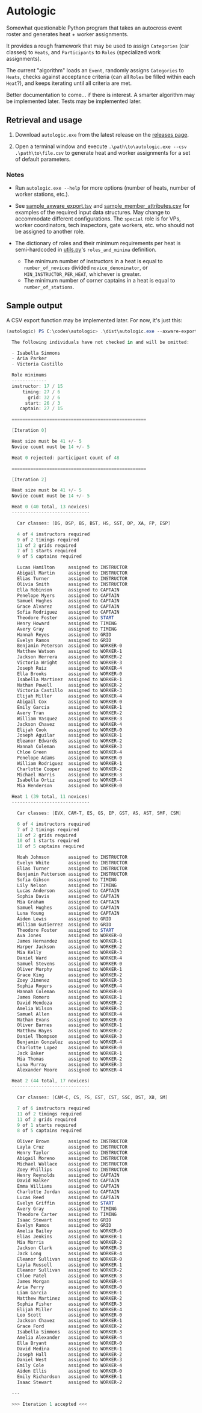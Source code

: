 # Autologic

Somewhat questionable Python program that takes an autocross event roster and generates heat + worker assignments.

It provides a rough framework that may be used to assign `Categories` (car classes) to `Heats`, and `Participants` to `Roles` (specialized work assignments).

The current "algorithm" loads an `Event`, randomly assigns `Categories` to `Heats`, checks against acceptance criteria (can all `Roles` be filled within each `Heat`?), and keeps iterating until all criteria are met.

Better documentation to come... if there is interest. A smarter algorithm may be implemented later. Tests may be implemented later.

## Retrieval and usage

1. Download `autologic.exe` from the latest release on the [releases page](https://github.com/joshuavictorchen/autologic/releases/).

2. Open a terminal window and execute `.\path\to\autologic.exe --csv .\path\to\file.csv` to generate heat and worker assignments for a set of default parameters.

### Notes

- Run `autologic.exe --help` for more options (number of heats, number of worker stations, etc.).

- See [sample_axware_export.tsv](./tests/sample_axware_export.tsv) and [sample_member_attributes.csv](./tests/sample_member_attributes.csv) for examples of the required input data structures. May change to accommodate different configurations. The `special` role is for VPs, worker coordinators, tech inspectors, gate workers, etc. who should not be assigned to another role.

- The dictionary of roles and their minimum requirements per heat is semi-hardcoded in [utils.py](./source/utils.py)'s `roles_and_minima` definition.
  - The minimum number of instructors in a heat is equal to `number_of_novices` divided `novice_denominator`, or `MIN_INSTRUCTOR_PER_HEAT`, whichever is greater.
  - The minimum number of corner captains in a heat is equal to `number_of_stations`.

## Sample output

A CSV export function may be implemented later. For now, it's just this:

```powershell
(autologic) PS C:\codes\autologic> .\dist\autologic.exe --axware-export .\tests\sample_axware_export.tsv --member-attributes .\tests\sample_member_attributes.csv

  The following individuals have not checked in and will be omitted:

  - Isabella Simmons
  - Aria Parker
  - Victoria Castillo

  Role minimums
  -------------
  instructor: 17 / 15
      timing: 27 / 6
        grid: 32 / 6
       start: 26 / 3
     captain: 27 / 15

  ==================================================

  [Iteration 0]

  Heat size must be 41 +/- 5
  Novice count must be 14 +/- 5

  Heat 0 rejected: participant count of 48

  ==================================================

  [Iteration 2]

  Heat size must be 41 +/- 5
  Novice count must be 14 +/- 5

  Heat 0 (40 total, 13 novices)
  -----------------------------

    Car classes: [DS, DSP, BS, BST, HS, SST, DP, XA, FP, ESP]

    4 of 4 instructors required
    9 of 2 timings required
    11 of 2 grids required
    7 of 1 starts required
    9 of 5 captains required

    Lucas Hamilton     assigned to INSTRUCTOR
    Abigail Martin     assigned to INSTRUCTOR
    Elias Turner       assigned to INSTRUCTOR
    Olivia Smith       assigned to INSTRUCTOR
    Ella Robinson      assigned to CAPTAIN
    Penelope Myers     assigned to CAPTAIN
    Samuel Hughes      assigned to CAPTAIN
    Grace Alvarez      assigned to CAPTAIN
    Sofia Rodriguez    assigned to CAPTAIN
    Theodore Foster    assigned to START
    Henry Howard       assigned to TIMING
    Avery Gray         assigned to TIMING
    Hannah Reyes       assigned to GRID
    Evelyn Ramos       assigned to GRID
    Benjamin Peterson  assigned to WORKER-0
    Matthew Watson     assigned to WORKER-1
    Jackson Herrera    assigned to WORKER-2
    Victoria Wright    assigned to WORKER-3
    Joseph Ruiz        assigned to WORKER-4
    Ella Brooks        assigned to WORKER-0
    Isabella Martinez  assigned to WORKER-1
    Nathan Powell      assigned to WORKER-2
    Victoria Castillo  assigned to WORKER-3
    Elijah Miller      assigned to WORKER-4
    Abigail Cox        assigned to WORKER-0
    Emily Garcia       assigned to WORKER-1
    Avery Tran         assigned to WORKER-2
    William Vasquez    assigned to WORKER-3
    Jackson Chavez     assigned to WORKER-4
    Elijah Cook        assigned to WORKER-0
    Joseph Aguilar     assigned to WORKER-1
    Eleanor Edwards    assigned to WORKER-2
    Hannah Coleman     assigned to WORKER-3
    Chloe Green        assigned to WORKER-4
    Penelope Adams     assigned to WORKER-0
    William Rodriguez  assigned to WORKER-1
    Charlotte Cooper   assigned to WORKER-2
    Michael Harris     assigned to WORKER-3
    Isabella Ortiz     assigned to WORKER-4
    Mia Henderson      assigned to WORKER-0

  Heat 1 (39 total, 11 novices)
  -----------------------------

    Car classes: [EVX, CAM-T, ES, GS, EP, GST, AS, AST, SMF, CSM]

    6 of 4 instructors required
    7 of 2 timings required
    10 of 2 grids required
    10 of 1 starts required
    10 of 5 captains required

    Noah Johnson       assigned to INSTRUCTOR
    Evelyn White       assigned to INSTRUCTOR
    Elias Turner       assigned to INSTRUCTOR
    Benjamin Patterson assigned to INSTRUCTOR
    Sofia Gibson       assigned to TIMING
    Lily Nelson        assigned to TIMING
    Lucas Anderson     assigned to CAPTAIN
    Sophia Davis       assigned to CAPTAIN
    Mia Graham         assigned to CAPTAIN
    Samuel Hughes      assigned to CAPTAIN
    Luna Young         assigned to CAPTAIN
    Aiden Lewis        assigned to GRID
    William Gutierrez  assigned to GRID
    Theodore Foster    assigned to START
    Ava Jones          assigned to WORKER-0
    James Hernandez    assigned to WORKER-1
    Harper Jackson     assigned to WORKER-2
    Mia Kelly          assigned to WORKER-3
    Daniel Ward        assigned to WORKER-4
    Samuel Stevens     assigned to WORKER-0
    Oliver Murphy      assigned to WORKER-1
    Grace King         assigned to WORKER-2
    Zoey Jimenez       assigned to WORKER-3
    Sophia Rogers      assigned to WORKER-4
    Hannah Coleman     assigned to WORKER-0
    James Romero       assigned to WORKER-1
    David Mendoza      assigned to WORKER-2
    Amelia Wilson      assigned to WORKER-3
    Samuel Allen       assigned to WORKER-4
    Nathan Evans       assigned to WORKER-0
    Oliver Barnes      assigned to WORKER-1
    Matthew Hayes      assigned to WORKER-2
    Daniel Thompson    assigned to WORKER-3
    Benjamin Gonzalez  assigned to WORKER-4
    Charlotte Lopez    assigned to WORKER-0
    Jack Baker         assigned to WORKER-1
    Mia Thomas         assigned to WORKER-2
    Luna Murray        assigned to WORKER-3
    Alexander Moore    assigned to WORKER-4

  Heat 2 (44 total, 17 novices)
  -----------------------------

    Car classes: [CAM-C, CS, FS, EST, CST, SSC, DST, XB, SM]

    7 of 6 instructors required
    11 of 2 timings required
    11 of 2 grids required
    9 of 1 starts required
    8 of 5 captains required

    Oliver Brown       assigned to INSTRUCTOR
    Layla Cruz         assigned to INSTRUCTOR
    Henry Taylor       assigned to INSTRUCTOR
    Abigail Moreno     assigned to INSTRUCTOR
    Michael Wallace    assigned to INSTRUCTOR
    Zoey Phillips      assigned to INSTRUCTOR
    Henry Reynolds     assigned to CAPTAIN
    David Walker       assigned to CAPTAIN
    Emma Williams      assigned to CAPTAIN
    Charlotte Jordan   assigned to CAPTAIN
    Lucas Reed         assigned to CAPTAIN
    Evelyn Griffin     assigned to START
    Avery Gray         assigned to TIMING
    Theodore Carter    assigned to TIMING
    Isaac Stewart      assigned to GRID
    Evelyn Ramos       assigned to GRID
    Amelia Bailey      assigned to WORKER-0
    Elias Jenkins      assigned to WORKER-1
    Mia Morris         assigned to WORKER-2
    Jackson Clark      assigned to WORKER-3
    Jack Long          assigned to WORKER-4
    Eleanor Sullivan   assigned to WORKER-0
    Layla Russell      assigned to WORKER-1
    Eleanor Sullivan   assigned to WORKER-2
    Chloe Patel        assigned to WORKER-3
    James Morgan       assigned to WORKER-4
    Aria Perry         assigned to WORKER-0
    Liam Garcia        assigned to WORKER-1
    Matthew Martinez   assigned to WORKER-2
    Sophia Fisher      assigned to WORKER-3
    Elijah Miller      assigned to WORKER-4
    Leo Scott          assigned to WORKER-0
    Jackson Chavez     assigned to WORKER-1
    Grace Ford         assigned to WORKER-2
    Isabella Simmons   assigned to WORKER-3
    Amelia Alexander   assigned to WORKER-4
    Ella Bryant        assigned to WORKER-0
    David Medina       assigned to WORKER-1
    Joseph Hall        assigned to WORKER-2
    Daniel West        assigned to WORKER-3
    Emily Cole         assigned to WORKER-4
    Aiden Ellis        assigned to WORKER-0
    Emily Richardson   assigned to WORKER-1
    Isaac Stewart      assigned to WORKER-2

  ---

  >>> Iteration 1 accepted <<<
```
